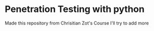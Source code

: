 # Penetration Testing with python
Made this repository from Chrisitian Zot's Course
I'll try to add more
